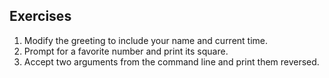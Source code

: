## Exercises
1) Modify the greeting to include your name and current time.
2) Prompt for a favorite number and print its square.
3) Accept two arguments from the command line and print them reversed.
